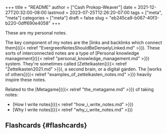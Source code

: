+++
title = "README"
author = ["Cash Prokop-Weaver"]
date = 2021-12-27T20:32:00-08:00
lastmod = 2023-07-25T12:26:20-07:00
tags = ["meta", "meta"]
categories = ["meta"]
draft = false
slug = "eb245ca9-b067-40f3-b220-0dff690e4058"
+++

These are my personal notes.

The key component of my notes are the [links and backlinks which connect them]({{< relref "EvergreenNotesShouldBeDenselyLinked.md" >}}). These sorts of interconnected notes are a type of [Personal knowledge management]({{< relref "personal_knowledge_management.md" >}}) system. They're sometimes called [Zettelkasten]({{< relref "Zettelkasten2021.md" >}}), a second brain, or a digital garden. The [works of others]({{< relref "examples_of_zettelkasten_notes.md" >}}) heavily inspire these notes.

Related to the [Metagame]({{< relref "the_metagame.md" >}}) of taking notes:

-   [How I write notes]({{< relref "how_i_write_notes.md" >}})
-   [Why I write notes]({{< relref "why_i_write_notes.md" >}})


## Flashcards {#flashcards}

